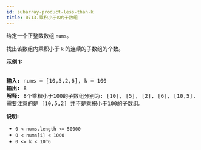 ```yaml
---
id: subarray-product-less-than-k
title: 0713.乘积小于K的子数组
---
```

给定一个正整数数组 <code>nums</code>。

找出该数组内乘积小于 <code>k</code> 的连续的子数组的个数。

**示例 1:**


<pre><br/><strong>输入:</strong> nums = [10,5,2,6], k = 100<br/><strong>输出:</strong> 8<br/><strong>解释:</strong> 8个乘积小于100的子数组分别为: [10], [5], [2], [6], [10,5], [5,2], [2,6], [5,2,6]。<br/>需要注意的是 [10,5,2] 并不是乘积小于100的子数组。<br/></pre>

**说明:**


- <code>0 &lt; nums.length &lt;= 50000</code>
- <code>0 &lt; nums[i] &lt; 1000</code>
- <code>0 &lt;= k &lt; 10^6</code>
